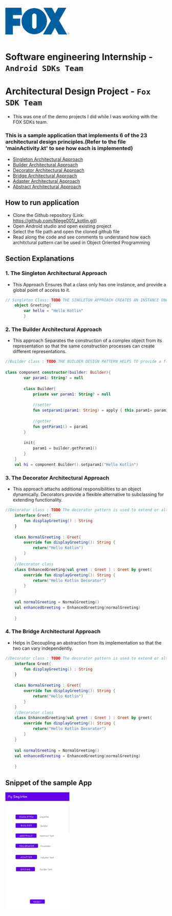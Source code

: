 <img src = https://github.com/Nlege001/_kotlin/blob/master/FOX_Logo-removebg-preview.png width = 200>

# Software engineering Internship - ```Android SDKs Team```

# Architectural Design Project - ```Fox SDK Team```
 - This was one of the demo projects I did while I was working with the FOX SDKs team.

### This is a sample application that implements 6 of the 23 architectural design principles.(Refer to the file 'mainActivity.kt' to see how each is implemented)
   - [Singleton Architectural Approach](#1)
   - [Builder Architectural Approach](#2)
   - [Decorator Architectural Approach](#3)
   - [Bridge Architectural Approach](#4)
   - [Adapter Architectural Approach](#5)
   - [Abstract Architectural Approach](#6)
  

## How to run application
  - Clone the Github repository (Link: https://github.com/Nlege001/_kotlin.git)
  - Open Android studio and open existing project
  - Select the file path and open the cloned github file
  - Read along the code and see comments to understand how each architctural pattern can be used in Object Oriented Programming


## Section Explanations


### 1. The Singleton Architectural Approach

- This Approach Ensures that a class only has one instance, and provide a global point of access to it.

```Kotlin
// Singleton Class: TODO THE SINGLETON APPROACH CREATES AN INSTANCE ONCE AND GIVES THAT INSTANCE A GLOBAL SCOPE
    object Greeting{
        var hello = "Hello Kotlin"
        }
```

### 2. The Builder Architectural Approach
- This approach Separates the construction of a complex object from its representation so that the same construction processes can create different representations.

```Kotlin
//Builder class : TODO THE BUILDER DESIGN PATTERN HELPS TO provide a flexible solution to various object creation problems in object-oriented programming

class component constructor(builder: Builder){
        var param1: String? = null

        class Builder{
            private var param1: String? = null

            //setter
            fun setparam1(param1: String) = apply { this.param1= param1 }

            //getter
            fun getParam1() = param1
        }

        init{
            param1 = builder.getParam1()
        }
    }
    val hi = component.Builder().setparam1("Hello Kotlin")

```
### 3. The Decorator Architectural Approach
- This approach attachs additional responsibilities to an object dynamically. Decorators provide a flexible alternative to subclassing for extending functionality.
```Kotlin
//Decorator class : TODO The decorator pattern is used to extend or alter the functionality of objects at run-time by wrapping them in an object of a decorator class. This provides a flexible alternative to using inheritance to modify behaviour.
    interface Greet{
        fun displayGreeting() : String
    }

    class NormalGreeting : Greet{
        override fun displayGreeting(): String {
            return("Hello Kotlin")
        }
    }
    //Decorator class
    class EnhancedGreeting(val greet : Greet ) : Greet by greet{
        override fun displayGreeting(): String {
            return("Hello Kotlin Decorator")
        }
    }

    val normalGreeting = NormalGreeting()
    val enhancedGreeting = EnhancedGreeting(normalGreeting)

    }
```
### 4. The Bridge Architectural Approach
- Helps in Decoupling an abstraction from its implementation so that the two can vary independently.
```Kotlin
//Decorator class : TODO The decorator pattern is used to extend or alter the functionality of objects at run-time by wrapping them in an object of a decorator class. This provides a flexible alternative to using inheritance to modify behaviour.
    interface Greet{
        fun displayGreeting() : String
    }

    class NormalGreeting : Greet{
        override fun displayGreeting(): String {
            return("Hello Kotlin")
        }
    }
    //Decorator class
    class EnhancedGreeting(val greet : Greet ) : Greet by greet{
        override fun displayGreeting(): String {
            return("Hello Kotlin Decorator")
        }
    }

    val normalGreeting = NormalGreeting()
    val enhancedGreeting = EnhancedGreeting(normalGreeting)

    }

```


      
## Snippet of the sample App
<img src = https://github.com/Nlege001/_kotlin/blob/master/mySingleton.jpg width = 200>
